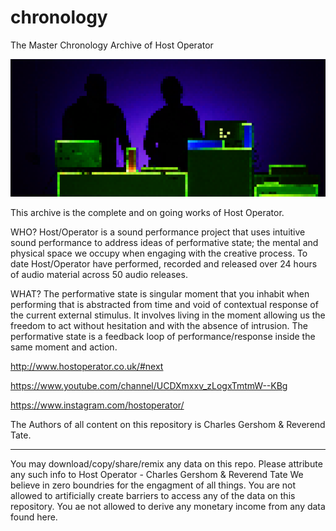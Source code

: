 # chronology
The Master Chronology Archive of Host Operator

![HO Profile Image](https://github.com/hostoperator/chronology/blob/master/ho_profile_image.png)

This archive is the complete and on going works of Host Operator. 

WHO?
Host/Operator is a sound performance project that uses intuitive sound performance to address ideas of performative state; the mental and physical space we occupy when engaging with the creative process. To date Host/Operator have performed, recorded and released over 24 hours of audio material across 50 audio releases.

WHAT?
The performative state is singular moment that you inhabit when performing that is abstracted from time and void of contextual response of the current external stimulus. It involves living in the moment allowing us the freedom to act without hesitation and with the absence of intrusion. The performative state is a feedback loop of performance/response inside the same moment and action.

http://www.hostoperator.co.uk/#next

https://www.youtube.com/channel/UCDXmxxv_zLogxTmtmW--KBg

https://www.instagram.com/hostoperator/

The Authors of all content on this repository is Charles Gershom & Reverend Tate.

********************************************************************************
You may download/copy/share/remix any data on this repo. 
Please attribute any such info to Host Operator - Charles Gershom & Reverend Tate
We believe in zero boundries for the engagment of all things. You are not allowed 
to artificially create barriers to access any of the data on this repository. 
You ae not allowed to derive any monetary income from any data found here. 

